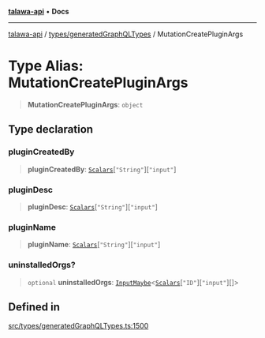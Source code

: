 [**talawa-api**](../../../README.md) • **Docs**

***

[talawa-api](../../../modules.md) / [types/generatedGraphQLTypes](../README.md) / MutationCreatePluginArgs

# Type Alias: MutationCreatePluginArgs

> **MutationCreatePluginArgs**: `object`

## Type declaration

### pluginCreatedBy

> **pluginCreatedBy**: [`Scalars`](Scalars.md)\[`"String"`\]\[`"input"`\]

### pluginDesc

> **pluginDesc**: [`Scalars`](Scalars.md)\[`"String"`\]\[`"input"`\]

### pluginName

> **pluginName**: [`Scalars`](Scalars.md)\[`"String"`\]\[`"input"`\]

### uninstalledOrgs?

> `optional` **uninstalledOrgs**: [`InputMaybe`](InputMaybe.md)\<[`Scalars`](Scalars.md)\[`"ID"`\]\[`"input"`\][]\>

## Defined in

[src/types/generatedGraphQLTypes.ts:1500](https://github.com/PalisadoesFoundation/talawa-api/blob/3bacbf38707ebd3e3e5f1bc5b4cc7aa3b2adc169/src/types/generatedGraphQLTypes.ts#L1500)

